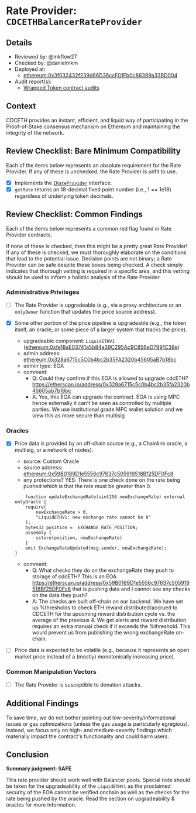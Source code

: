 # Rate Provider: `CDCETHBalancerRateProvider`

## Details
- Reviewed by: @mkflow27
- Checked by: @danielmkm
- Deployed at:
    - [ethereum:0x3f032432f239d86D36ccF01Fb0c86399a33BD004](https://etherscan.io/address/0x3f032432f239d86d36ccf01fb0c86399a33bd004)
- Audit report(s):
    - [Wrapped Token contract audits](https://crypto.com/document/blocksec_securityaudit2024)

## Context
CDCETH provides an instant, efficient, and liquid way of participating in the Proof-of-Stake consensus mechanism on
Ethereum and maintaining the integrity of the network.

## Review Checklist: Bare Minimum Compatibility
Each of the items below represents an absolute requirement for the Rate Provider. If any of these is unchecked, the Rate Provider is unfit to use.

- [x] Implements the [`IRateProvider`](https://github.com/balancer/balancer-v2-monorepo/blob/bc3b3fee6e13e01d2efe610ed8118fdb74dfc1f2/pkg/interfaces/contracts/pool-utils/IRateProvider.sol) interface.
- [x] `getRate` returns an 18-decimal fixed point number (i.e., 1 == 1e18) regardless of underlying token decimals.

## Review Checklist: Common Findings
Each of the items below represents a common red flag found in Rate Provider contracts.

If none of these is checked, then this might be a pretty great Rate Provider! If any of these is checked, we must thoroughly elaborate on the conditions that lead to the potential issue. Decision points are not binary; a Rate Provider can be safe despite these boxes being checked. A check simply indicates that thorough vetting is required in a specific area, and this vetting should be used to inform a holistic analysis of the Rate Provider.

### Administrative Privileges
- [ ] The Rate Provider is upgradeable (e.g., via a proxy architecture or an `onlyOwner` function that updates the price source address).

- [x] Some other portion of the price pipeline is upgradeable (e.g., the token itself, an oracle, or some piece of a larger system that tracks the price).
    - upgradeable component: `LiquidETHV1` ([ethereum:0xfe18aE03741a5b84e39C295Ac9C856eD7991C38e](https://etherscan.io/address/0xfe18ae03741a5b84e39c295ac9c856ed7991c38e#readProxyContract))
    - admin address: [ethereum:0x328a6715c5C0b4bc2b35FA2320b45605aB7b18bc](https://etherscan.io/address/0x328a6715c5c0b4bc2b35fa2320b45605ab7b18bc)
    - admin type: EOA
    - comment: 
        - Q: Could they confirm if this EOA is allowed to upgrade cdcETH? https://etherscan.io/address/0x328a6715c5c0b4bc2b35fa2320b45605ab7b18bc
        - A: Yes, this EOA can upgrade the contract.
        EOA is using MPC hence externally it can't be seen as controlled by multiple parties. We use institutional grade MPC wallet solution and we view this as more secure than multisig

### Oracles
- [x] Price data is provided by an off-chain source (e.g., a Chainlink oracle, a multisig, or a network of nodes).
    - source: Custom Oracle
    - source address: [ethereum:0x59B0189D1e5556c97637c505919518Bf25DF0Fc8](https://etherscan.io/address/0x59B0189D1e5556c97637c505919518Bf25DF0Fc8)
    - any protections? YES: There is one check done on the rate being pushed which is that the rate must be greater than 0.
    ```solidity
        function updateExchangeRate(uint256 newExchangeRate) external onlyOracle {
        require(
            newExchangeRate > 0,
            "LiquidETHV1: new exchange rate cannot be 0"
        );
        bytes32 position = _EXCHANGE_RATE_POSITION;
        assembly {
            sstore(position, newExchangeRate)
        }
        emit ExchangeRateUpdated(msg.sender, newExchangeRate);
    }
    ```
    - comment: 
        - Q: What checks they do on the exchangeRate they push to storage of cdcETH? This is an EOA https://etherscan.io/address/0x59B0189D1e5556c97637c505919518Bf25DF0Fc8 that is pushing data and I cannot see any checks on the data they push?
        - A: The checks are built off-chain on our backend. We have set up %thresholds to check ETH reward distributed/accrued to CDCETH for the upcoming reward distribution cycle vs. the average of the previous 4. We get alerts and reward distribution requires an extra manual check if it exceeds the %threshold. This would prevent us from publishing the wrong exchangeRate on-chain.

- [ ] Price data is expected to be volatile (e.g., because it represents an open market price instead of a (mostly) monotonically increasing price).

### Common Manipulation Vectors
- [ ] The Rate Provider is susceptible to donation attacks.

## Additional Findings
To save time, we do not bother pointing out low-severity/informational issues or gas optimizations (unless the gas usage is particularly egregious). Instead, we focus only on high- and medium-severity findings which materially impact the contract's functionality and could harm users.

## Conclusion
**Summary judgment: SAFE**

This rate provider should work well with Balancer pools. Special note should be taken for the upgradeability of the `LiquidETHV1` as the proclaimed security of the EOA cannot be verified onchain as well as the checks for the rate being pushed by the oracle. Read the section on upgradeability & oracles for more information.
